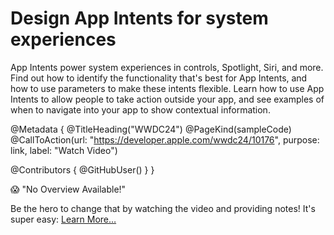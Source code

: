 # Design App Intents for system experiences

App Intents power system experiences in controls, Spotlight, Siri, and more. Find out how to identify the functionality that's best for App Intents, and how to use parameters to make these intents flexible. Learn how to use App Intents to allow people to take action outside your app, and see examples of when to navigate into your app to show contextual information.

@Metadata {
   @TitleHeading("WWDC24")
   @PageKind(sampleCode)
   @CallToAction(url: "https://developer.apple.com/wwdc24/10176", purpose: link, label: "Watch Video")

   @Contributors {
      @GitHubUser(<replace this with your GitHub handle>)
   }
}

😱 "No Overview Available!"

Be the hero to change that by watching the video and providing notes! It's super easy:
 [Learn More…](https://wwdcnotes.github.io/WWDCNotes/documentation/wwdcnotes/contributing)
